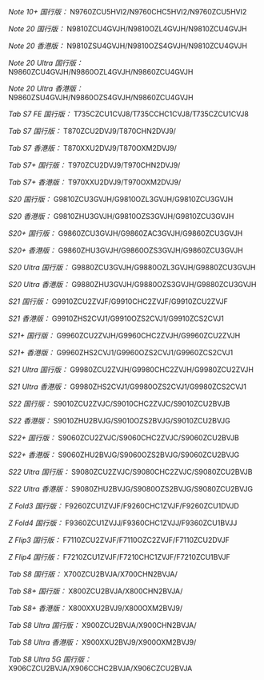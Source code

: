 *Note 10+ 国行版：*
N9760ZCU5HVI2/N9760CHC5HVI2/N9760ZCU5HVI2

*Note 20 国行版：*
N9810ZCU4GVJH/N9810OZL4GVJH/N9810ZCU4GVJH

*Note 20 香港版：*
N9810ZSU4GVJH/N9810OZS4GVJH/N9810ZCU4GVJH

*Note 20 Ultra 国行版：*
N9860ZCU4GVJH/N9860OZL4GVJH/N9860ZCU4GVJH

*Note 20 Ultra 香港版：*
N9860ZSU4GVJH/N9860OZS4GVJH/N9860ZCU4GVJH

*Tab S7 FE 国行版：*
T735CZCU1CVJ8/T735CCHC1CVJ8/T735CZCU1CVJ8

*Tab S7 国行版：*
T870ZCU2DVJ9/T870CHN2DVJ9/

*Tab S7 香港版：*
T870XXU2DVJ9/T870OXM2DVJ9/

*Tab S7+ 国行版：*
T970ZCU2DVJ9/T970CHN2DVJ9/

*Tab S7+ 香港版：*
T970XXU2DVJ9/T970OXM2DVJ9/

*S20 国行版：*
G9810ZCU3GVJH/G9810OZL3GVJH/G9810ZCU3GVJH

*S20 香港版：*
G9810ZHU3GVJH/G9810OZS3GVJH/G9810ZCU3GVJH

*S20+ 国行版：*
G9860ZCU3GVJH/G9860ZAC3GVJH/G9860ZCU3GVJH

*S20+ 香港版：*
G9860ZHU3GVJH/G9860OZS3GVJH/G9860ZCU3GVJH

*S20 Ultra 国行版：*
G9880ZCU3GVJH/G9880OZL3GVJH/G9880ZCU3GVJH

*S20 Ultra 香港版：*
G9880ZHU3GVJH/G9880OZS3GVJH/G9880ZCU3GVJH

*S21 国行版：*
G9910ZCU2ZVJF/G9910CHC2ZVJF/G9910ZCU2ZVJF

*S21 香港版：*
G9910ZHS2CVJ1/G9910OZS2CVJ1/G9910ZCS2CVJ1

*S21+ 国行版：*
G9960ZCU2ZVJH/G9960CHC2ZVJH/G9960ZCU2ZVJH

*S21+ 香港版：*
G9960ZHS2CVJ1/G9960OZS2CVJ1/G9960ZCS2CVJ1

*S21 Ultra 国行版：*
G9980ZCU2ZVJH/G9980CHC2ZVJH/G9980ZCU2ZVJH

*S21 Ultra 香港版：*
G9980ZHS2CVJ1/G9980OZS2CVJ1/G9980ZCS2CVJ1

*S22 国行版：*
S9010ZCU2ZVJC/S9010CHC2ZVJC/S9010ZCU2BVJB

*S22 香港版：*
S9010ZHU2BVJG/S9010OZS2BVJG/S9010ZCU2BVJG

*S22+ 国行版：*
S9060ZCU2ZVJC/S9060CHC2ZVJC/S9060ZCU2BVJB

*S22+ 香港版：*
S9060ZHU2BVJG/S9060OZS2BVJG/S9060ZCU2BVJG

*S22 Ultra 国行版：*
S9080ZCU2ZVJC/S9080CHC2ZVJC/S9080ZCU2BVJB

*S22 Ultra 香港版：*
S9080ZHU2BVJG/S9080OZS2BVJG/S9080ZCU2BVJG

*Z Fold3 国行版：*
F9260ZCU1ZVJF/F9260CHC1ZVJF/F9260ZCU1DVJD

*Z Fold4 国行版：*
F9360ZCU1ZVJJ/F9360CHC1ZVJJ/F9360ZCU1BVJJ

*Z Flip3 国行版：*
F7110ZCU2ZVJF/F7110OZC2ZVJF/F7110ZCU2DVJF

*Z Flip4 国行版：*
F7210ZCU1ZVJF/F7210CHC1ZVJF/F7210ZCU1BVJF

*Tab S8 国行版：*
X700ZCU2BVJA/X700CHN2BVJA/

*Tab S8+ 国行版：*
X800ZCU2BVJA/X800CHN2BVJA/

*Tab S8+ 香港版：*
X800XXU2BVJ9/X800OXM2BVJ9/

*Tab S8 Ultra 国行版：*
X900ZCU2BVJA/X900CHN2BVJA/

*Tab S8 Ultra 香港版：*
X900XXU2BVJ9/X900OXM2BVJ9/

*Tab S8 Ultra 5G 国行版：*
X906CZCU2BVJA/X906CCHC2BVJA/X906CZCU2BVJA

